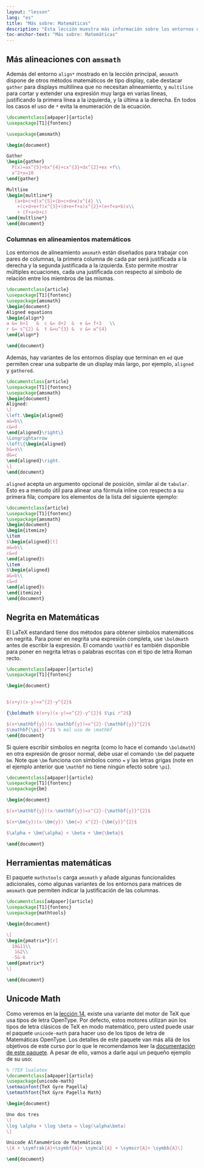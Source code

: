 ```yaml
---
layout: "lesson"
lang: "es"
title: "Más sobre: Matemáticas"
description: "Esta lección muestra más información sobre los entornos de alineación, como obtener texto matemático en negrita, el paquete de extensión matemática mathtools y el uso de Unicode en matemáticas." 
toc-anchor-text: "Más sobre: Matemáticas"
---
```



## Más alineaciones con `amsmath`

Además del entorno `align*` mostrado en la lección principal, 
`amsmath` dispone de otros métodos matemáticos de tipo display, cabe destacar `gather` 
para displays multilínea que no necesitan alineamiento, y `multiline` para
cortar y extender una expresión muy larga en varias líneas, justificando
la primera línea a la izquierda, y la última a la derecha. En todos los casos el uso
de `*` evita la enumeración de la ecuación.

```latex
\documentclass[a4paper]{article}
\usepackage[T1]{fontenc}

\usepackage{amsmath}

\begin{document}

Gather
\begin{gather}
  P(x)=ax^{5}+bx^{4}+cx^{3}+dx^{2}+ex +f\\
  x^2+x=10
\end{gather}

Multline
\begin{multline*}
   (a+b+c+d)x^{5}+(b+c+d+e)x^{4} \\
    +(c+d+e+f)x^{3}+(d+e+f+a)x^{2}+(e+f+a+b)x\\
    + (f+a+b+c)
\end{multline*}
\end{document}
```

### Columnas en alineamientos matemáticos

Los entornos de alineamiento `amsmath` están diseñados para trabajar con pares de columnas,
la primera columna de cada par será justificada a la derecha y la segunda 
justificada a la izquierda. Esto permite mostrar múltiples ecuaciones,
cada una justificada con respecto al símbolo de relación entre los miembros de las mismas.

```latex
\documentclass{article}
\usepackage[T1]{fontenc}
\usepackage{amsmath}
\begin{document}
Aligned equations
\begin{align*}
a &= b+1   &  c &= d+2  &  e &= f+3   \\
r &= s^{2} &  t &=u^{3} &  v &= w^{4}
\end{align*}

\end{document}
```

Además, hay variantes de los entornos display que terminan en `ed` que permiten
crear una subparte de un display más largo, por ejemplo, `aligned` y
`gathered`. 

```latex
\documentclass{article}
\usepackage[T1]{fontenc}
\usepackage{amsmath}
\begin{document}
Aligned:
\[
\left.\begin{aligned}
a&=b\\
c&=d
\end{aligned}\right\}
\Longrightarrow
\left\{\begin{aligned}
b&=a\\
d&=c
\end{aligned}\right.
\]
\end{document}
```

`aligned` acepta un argumento opcional de posición, similar al de `tabular`.
Esto es a menudo útil para alinear una fórmula inline con respecto a su primera fila;
compare los elementos de la lista del siguiente ejemplo:

```latex
\documentclass{article}
\usepackage[T1]{fontenc}
\usepackage{amsmath}
\begin{document}
\begin{itemize}
\item 
$\begin{aligned}[t]
a&=b\\
c&=d
\end{aligned}$
\item 
$\begin{aligned}
a&=b\\
c&=d
\end{aligned}$
\end{itemize}
\end{document}
```

## Negrita en Matemáticas 

El LaTeX estandard tiene dos métodos para obtener símbolos matemáticos en negrita. 
Para poner en negrita una expresión completa, use `\boldmath` antes de escribir
la expresión. El comando `\mathbf` es también disponible para poner en negrita
letras o palabras escritas con el tipo de letra Roman recto.

```latex
\documentclass[a4paper]{article}
\usepackage[T1]{fontenc}

\begin{document}


$(x+y)(x-y)=x^{2}-y^{2}$

{\boldmath $(x+y)(x-y)=x^{2}-y^{2}$ $\pi r^2$}

$(x+\mathbf{y})(x-\mathbf{y})=x^{2}-{\mathbf{y}}^{2}$
$\mathbf{\pi} r^2$ % mal uso de \mathbf
\end{document}
```

Si quiere escribir símbolos en negrita (como lo hace el comando `\boldmath`)
en otra expresión de grosor normal, debe usar el comando
`\bm` del paquete `bm`. Note que `\bm` funciona con símbolos como
`=` y las letras grigas (note en el ejemplo anterior que `\mathbf` no tiene
ningún efecto sobre `\pi`).

```latex
\documentclass[a4paper]{article}
\usepackage[T1]{fontenc}
\usepackage{bm}

\begin{document}

$(x+\mathbf{y})(x-\mathbf{y})=x^{2}-{\mathbf{y}}^{2}$

$(x+\bm{y})(x-\bm{y}) \bm{=} x^{2}-{\bm{y}}^{2}$

$\alpha + \bm{\alpha} < \beta + \bm{\beta}$

\end{document}
```

## Herramientas matemáticas

El paquete `mathstools` carga `amsmath` y añade algunas funcionalides
adicionales, como algunas variantes de los entornos para matrices de `amsmath`
que permiten indicar la justificación de las columnas.

```latex
\documentclass[a4paper]{article}
\usepackage[T1]{fontenc}
\usepackage{mathtools}

\begin{document}

\[
\begin{pmatrix*}[r]
  10&11\\
   1&2\\
  -5&-6
\end{pmatrix*}
\]

\end{document}
```

## Unicode Math

Como veremos en la [lección 14](lesson-14), existe una variante del motor de TeX
que usa tipos de letra OpenType. Por defecto, estos motores utilizan aún
los tipos de letra clásicos de TeX en modo matemático, pero usted puede usar el 
paquete `unicode-math` para hacer uso de los tipos de letra de Matemáticas OpenType.
Los detalles de este paquete van más allá de los objetivos de este curso por lo que
le recomendamos leer la [documentación de este paquete](https://texdoc.net/pkg/unicode-math).
A pesar de ello, vamos a darle aquí un pequeño ejemplo de su uso:

```latex
% !TEX lualatex
\documentclass[a4paper]{article}
\usepackage{unicode-math}
\setmainfont{TeX Gyre Pagella}
\setmathfont{TeX Gyre Pagella Math}

\begin{document}

Uno dos tres
\[
\log \alpha + \log \beta = \log(\alpha\beta)
\]

Unicode Alfanumérico de Matemáticas
\[A + \symfrak{A}+\symbf{A}+ \symcal{A} + \symscr{A}+ \symbb{A}\]

\end{document}
```
